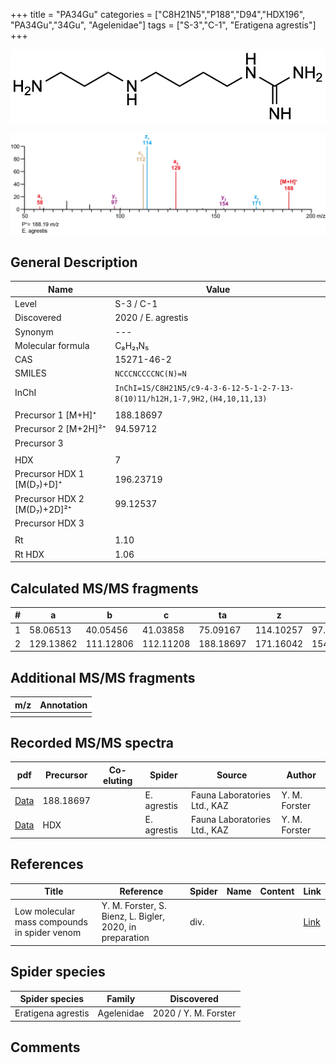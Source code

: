 +++
title = "PA34Gu"
categories = ["C8H21N5","P188","D94","HDX196",
"PA34Gu","34Gu",
"Agelenidae"]
tags = ["S-3","C-1",
"Eratigena agrestis"]
+++

![](/img/PA34Gu.png)

![](/img_MSMS/188_PA34Gu_Ea.png?classes=border)

## General Description

| Name                        | Value              |
|-----------------------------|--------------------|
| Level                       | S-3 / C-1          |
| Discovered                  | 2020 / E. agrestis |
| Synonym                     | ---                |
| Molecular formula           | C₈H₂₁N₅            |
| CAS                         | 15271-46-2         |
| SMILES | `NCCCNCCCCNC(N)=N`  |
| InChI  | `InChI=1S/C8H21N5/c9-4-3-6-12-5-1-2-7-13-8(10)11/h12H,1-7,9H2,(H4,10,11,13)`  |
|                             |                    |
| Precursor 1 [M+H]⁺          | 188.18697          |
| Precursor 2 [M+2H]²⁺        | 94.59712           |
| Precursor 3                 |                    |
|                             |                    |
| HDX                         | 7                  |
| Precursor HDX 1 [M(D₇)+D]⁺   | 196.23719          |
| Precursor HDX 2 [M(D₇)+2D]²⁺ | 99.12537           |
| Precursor HDX 3             |                    |
|                             |                    |
| Rt                          | 1.10                   |
| Rt HDX                      | 1.06                   |

## Calculated MS/MS fragments

| # | a         | b         | c         | ta        | z         | y         | tz        |
|---|-----------|-----------|-----------|-----------|-----------|-----------|-----------|
| 1 | 58.06513 | 40.05456 | 41.03858 | 75.09167 | 114.10257 | 97.07602 | 131.12912 |
| 2 | 129.13862 | 111.12806 | 112.11208 | 188.18697 | 171.16042 | 154.13387 | 188.18697 |

## Additional MS/MS fragments

| m/z | Annotation |
|-----|------------|
|     |            |

## Recorded MS/MS spectra
| pdf                                       | Precursor | Co-eluting | Spider      | Source                       | Author        |
|-------------------------------------------|-----------|------------|-------------|------------------------------|---------------|
| [Data](/pdf/E-agrestis/188_PA34Gu_Ea.pdf) | 188.18697 |            | E. agrestis | Fauna Laboratories Ltd., KAZ | Y. M. Forster |
| [Data](/pdf/E-agrestis/188_PA34Gu_Ea_HDX.pdf) | HDX |            | E. agrestis | Fauna Laboratories Ltd., KAZ | Y. M. Forster |

## References

| Title | Reference | Spider | Name | Content | Link |
|-------|-----------|--------|------|---------|------|
| Low molecular mass compounds in spider venom      | Y. M. Forster, S. Bienz, L. Bigler, 2020, in preparation          | div.       |   |   | [Link](unknown) |

## Spider species

| Spider species     | Family     | Discovered           |
|--------------------|------------|----------------------|
| Eratigena agrestis | Agelenidae | 2020 / Y. M. Forster |

## Comments
